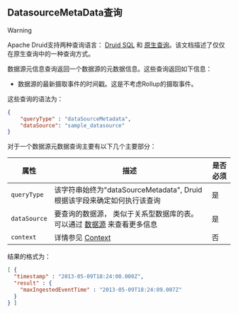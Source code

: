 <!-- toc -->

<script async src="https://pagead2.googlesyndication.com/pagead/js/adsbygoogle.js"></script>
<ins class="adsbygoogle"
     style="display:block; text-align:center;"
     data-ad-layout="in-article"
     data-ad-format="fluid"
     data-ad-client="ca-pub-8828078415045620"
     data-ad-slot="7586680510"></ins>
<script>
     (adsbygoogle = window.adsbygoogle || []).push({});
</script>

## DatasourceMetaData查询

> [!WARNING]
> Apache Druid支持两种查询语言： [Druid SQL](druidsql.md) 和 [原生查询](makeNativeQueries.md)。该文档描述了仅仅在原生查询中的一种查询方式。

数据源元信息查询返回一个数据源的元数据信息。这些查询返回如下信息：
* 数据源的最新摄取事件的时间戳。这是不考虑Rollup的摄取事件。

这些查询的语法为：

```json
{
    "queryType" : "dataSourceMetadata",
    "dataSource": "sample_datasource"
}
```

对于一个数据源元数据查询主要有以下几个主要部分：

| 属性 | 描述 | 是否必须 |
|-|-|-|
| `queryType` | 该字符串始终为"dataSourceMetadata", Druid根据该字段来确定如何执行该查询 | 是 |
| `dataSource` | 要查询的数据源， 类似于关系型数据库的表。 可以通过 [数据源](datasource.md) 来查看更多信息| 是 |
| `context` | 详情参见 [Context](query-context.md) | 否 |

结果的格式为：

```json
[ {
  "timestamp" : "2013-05-09T18:24:00.000Z",
  "result" : {
    "maxIngestedEventTime" : "2013-05-09T18:24:09.007Z"
  }
} ]
```